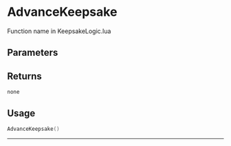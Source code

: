 # AdvanceKeepsake

Function name in KeepsakeLogic.lua

## Parameters

## Returns

`none`

## Usage

```lua
AdvanceKeepsake()
```

---
